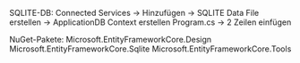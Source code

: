 SQLITE-DB:
Connected Services -> Hinzufügen -> SQLITE
Data File erstellen -> ApplicationDB Context erstellen
Program.cs -> 2 Zeilen einfügen

NuGet-Pakete:
Microsoft.EntityFrameworkCore.Design
Microsoft.EntityFrameworkCore.Sqlite
Microsoft.EntityFrameworkCore.Tools
